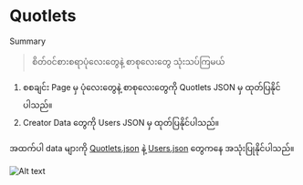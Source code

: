 ﻿# Quotlets

Summary
> စိတ်၀င်စားစရာပုံလေးတွေနဲ့ စာစုလေးတွေ သုံးသပ်ကြမယ်

1. စစချင်း Page မှ ပုံလေးတွေနဲ့ စာစုလေးတွေကို Quotlets JSON မှ ထုတ်ပြနိုင်ပါသည်။
2. Creator Data တွေကို Users JSON မှ ထုတ်ပြနိုင်ပါသည်။ 

အထက်ပါ data များကို [Quotlets.json](https://github.com/sannlynnhtun-coding/Quotlets/blob/main/Quotlets.json) နဲ့ [Users.json](https://github.com/sannlynnhtun-coding/Quotlets/blob/main/Users.json) တွေကနေ အသုံးပြုနိုင်ပါသည်။


![Alt text](https://raw.githubusercontent.com/sannlynnhtun-coding/Quotlets/main/QuotletsMindMap.png)